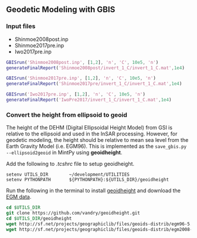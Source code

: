 
## Geodetic Modeling with GBIS

### Input files

+ Shinmoe2008post.inp
+ Shinmoe2017pre.inp
+ Iwo2017pre.inp

```matlab
GBISrun('Shinmoe2008post.inp', [1,2], 'n', 'C', 10e5, 'n')
generateFinalReport('Shinmoe2008post/invert_1_C/invert_1_C.mat',1e4)

GBISrun('Shinmoe2017pre.inp', [1,2], 'n', 'C', 10e5, 'n')
generateFinalReport('Shinmoe2017pre/invert_1_C/invert_1_C.mat',1e4)

GBISrun('Iwo2017pre.inp', [1,2], 'n', 'C', 10e5, 'n')
generateFinalReport('IwoPre2017/invert_1_C/invert_1_C.mat',1e4)
```


### Convert the height from ellipsoid to geoid

The height of the DEHM (Digital Ellipsoidal Height Model) from GSI is relative to the ellipsoid and used in the InSAR processing. However, for geodetic modeling, the height should be relative to mean sea level from the Earth Gravity Model (i.e. EGM96). This is implemented as the `save_gbis.py --ellipsoid2geoid` in MintPy using **geoidheight**.

Add the following to _.tcshrc_ file to setup geoidheight.
```
setenv UTILS_DIR        ~/development/UTILITIES
setenv PYTHONPATH       ${PYTHONPATH}:${UTILS_DIR}/geoidheight
```

Run the following in the terminal to install [geoidheight](https://github.com/vandry/geoidheight) and download the [EGM data](https://geographiclib.sourceforge.io/1.18/geoid.html).

```tcsh
cd $UTILS_DIR
git clone https://github.com/vandry/geoidheight.git
cd $UTILS_DIR/geoidheight
wget http://sf.net/projects/geographiclib/files/geoids-distrib/egm96-5.tar.bz2; tar xvjf egm96-5.tar.bz2
wget http://sf.net/projects/geographiclib/files/geoids-distrib/egm2008-1.tar.bz2; tar xvjf egm2008-1.tar.bz2
```
